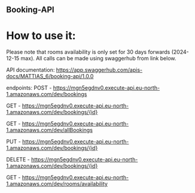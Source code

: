 ## Booking-API

# How to use it: 

Please note that rooms availability is only set for 30 days forwards (2024-12-15 max). All calls can be made using swaggerhub from link below.

API documentation: https://app.swaggerhub.com/apis-docs/MATTIAS_6/booking-api/1.0.0



endpoints:
  POST - https://mgn5egdnv0.execute-api.eu-north-1.amazonaws.com/dev/bookings

  GET - https://mgn5egdnv0.execute-api.eu-north-1.amazonaws.com/dev/bookings/{id}
  
  GET - https://mgn5egdnv0.execute-api.eu-north-1.amazonaws.com/dev/allBookings
  
  PUT - https://mgn5egdnv0.execute-api.eu-north-1.amazonaws.com/dev/bookings/{id}
  
  DELETE - https://mgn5egdnv0.execute-api.eu-north-1.amazonaws.com/dev/bookings/{id}
  
  GET - https://mgn5egdnv0.execute-api.eu-north-1.amazonaws.com/dev/rooms/availability